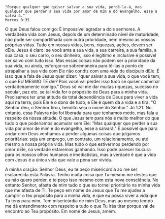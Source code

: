 ```
"Porque qualquer que quiser salvar a sua vida, perdê-la-á, mas qualquer que perder a sua vida por amor de mim e do evangelho, esse a salvará."
Marcos 8:35
```

O que Deus falou comigo: É impossível agradar a dois senhores. A verdadeira vida com Jesus, depois de um determinado nível de maturidade, não pode ser compartilhada com outra prioridade, nem mesmo as nossas próprias vidas. Tudo em nossas vidas, bens, riquezas, ações, devem ser dEle. Jesus é claro: se você ama a sua vida, a sua carreira, a sua família, a sua casa, o seu carro, o seu dinheiro, isso é legítimo e inclusive é possível ser salvo com tudo isso. Mas essas coisas não podem ser a prioridade da sua vida, ou ainda, esforçar-se sobremaneira para tê-las a ponto de atrapalhar a sua vida com Ele não condiz com uma vida de discípulo dEle. É isso que a fala de Jesus quer dizer: "quer salvar a sua vida, o que você tem, o que EU MESMO TE dei? Pois você vai perder isso tudo se quiser caminhar verdadeiramente comigo." Deus só vai me dar muitas riquezas, sucesso no secular, paz etc. se tal vida for o propósito de Deus para a minha vida. Precisamos ter uma atitude de total dependência de Deus para viver a vida aqui na terra, pois Ele é o dono de tudo, e Ele é quem dá a vida e a tira. "O Senhor deu, o Senhor tirou, bendito seja o nome do Senhor." Jó 1:21.
No entanto, essa Palavra não foi liberada para que tenhamos medo, mas fala a respeito da nossa atitude. O que Jesus tem para nós é muito melhor do que tudo o que poderíamos acumular sem Ele: "Mas qualquer que perder a sua vida por amor de mim e do evangelho, esse a salvará." É possível que para andar com Deus venhamos a perder algumas coisas que julgamos prioritárias: seja um emprego, um contrato, um relacionamento, ou até mesmo a nossa própria vida. Mas tudo o que estivermos perdendo por amor dEle, na verdade estaremos ganhando. 
Isso pode parecer loucura para os nossos olhos humanos e imediatistas, mas a verdade é que a vida com Jesus é a única vida que vale a pena ser vivida.

A minha oração: Senhor Deus, eu te peço misericórdia ao me ser esclarecida esta Palavra. Tenho muita coisa que Tu mesmo me destes que eu não quero perder, e te peço isso mesmo com esta nova consciência. No entanto Senhor, afasta de mim tudo o que eu tornei prioritário na minha vida que me afasta de Ti. Te peço em nome de Jesus que Tu me ajudes a cumprir o teu propósito para a minha vida, e que eu possa viver a vida que Tu tens para mim. Tem misericórdia de mim Deus, mas ao mesmo tempo me dá entendimento com respeito a tudo o que Tu irás tirar porque vai de encontro ao Teu propósito. Em nome de Jesus, amém.